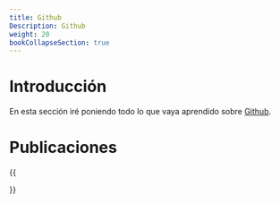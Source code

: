 ```yaml
---
title: Github
Description: Github
weight: 20
bookCollapseSection: true
---
```


# Introducción

En esta sección iré poniendo todo lo que vaya aprendido sobre [Github](https://github.com/).

# Publicaciones

{{<section>}}